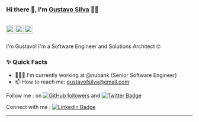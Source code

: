 ### Hi there 👋, I'm [Gustavo Silva](https://github.com/gustavosilvafh) 👨‍💻

<br/>

<a href="https://www.linkedin.com/in/gustavosilvafh/">
  <img align="left" alt="Gustavo Silva | Linkedin" width="22px" src="https://cdn.jsdelivr.net/npm/simple-icons@v3/icons/linkedin.svg" />
</a>

<a href="https://twitter.com/gustavosilvafh">
  <img align="left" alt="Gustavo Silva | Twitter" width="22px" src="https://cdn.jsdelivr.net/npm/simple-icons@v3/icons/twitter.svg" />
</a>

<a href="mailto:gustavofsilva@email.com">
  <img align="left" alt="GustavoSilva | Email" width="22px" src="https://cdn.jsdelivr.net/npm/simple-icons@v3/icons/gmail.svg" />
</a>


<br />
<br/>

<p>
I'm Gustavo! I'm a Software Engineer and Solutions Architect 🤓 
</p>

### ✨ Quick Facts

- 👨🏽‍💻 I'm currently working at @nubank (Senior Software Engineer)
- 📫 How to reach me: gustavofsilva@email.com

Follow me : on [![GitHub followers](https://img.shields.io/github/followers/gustavosilvafh?label=Follow&style=social)](https://github.com/gustavosilvaf/?tab=follow) and [![Twitter Badge](https://img.shields.io/badge/-@gustavosilvafh-1ca0f1?style=flat-square&labelColor=1ca0f1&logo=twitter&logoColor=white&link=https://twitter.com/gustavosilvafh)](https://twitter.com/gustavosilvafh)

Connect with me : [![Linkedin Badge](https://img.shields.io/badge/-Gustavo_Silva-blue?style=flat-square&logo=Linkedin&logoColor=white&link=https://www.linkedin.com/in/gustavosilvaf/)](https://www.linkedin.com/in/gustavosilvafh/)

<hr/>
